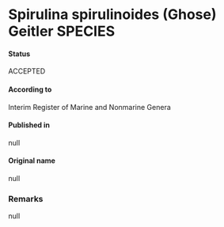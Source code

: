 Spirulina spirulinoides (Ghose) Geitler SPECIES
=======

#### Status
ACCEPTED

#### According to
Interim Register of Marine and Nonmarine Genera

#### Published in
null

#### Original name
null

### Remarks
null